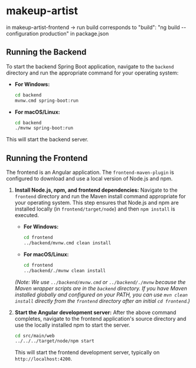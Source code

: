 # makeup-artist

in makeup-artist-frontend -> run build corresponds to "build": "ng build --configuration production" in package.json

## Running the Backend

To start the backend Spring Boot application, navigate to the `backend` directory and run the appropriate command for your operating system:

- **For Windows:**
  ```bash
  cd backend
  mvnw.cmd spring-boot:run
  ```

- **For macOS/Linux:**
  ```bash
  cd backend
  ./mvnw spring-boot:run
  ```

This will start the backend server.

## Running the Frontend

The frontend is an Angular application. The `frontend-maven-plugin` is configured to download and use a local version of Node.js and npm.

1.  **Install Node.js, npm, and frontend dependencies:**
    Navigate to the `frontend` directory and run the Maven install command appropriate for your operating system. This step ensures that Node.js and npm are installed locally (in `frontend/target/node`) and then `npm install` is executed.

    - **For Windows:**
      ```bash
      cd frontend
      ../backend/mvnw.cmd clean install
      ```

    - **For macOS/Linux:**
      ```bash
      cd frontend
      ../backend/./mvnw clean install
      ```
    *(Note: We use `../backend/mvnw.cmd` or `../backend/./mvnw` because the Maven wrapper scripts are in the `backend` directory. If you have Maven installed globally and configured on your PATH, you can use `mvn clean install` directly from the `frontend` directory after an initial `cd frontend`.)*

2.  **Start the Angular development server:**
    After the above command completes, navigate to the frontend application's source directory and use the locally installed npm to start the server.

    ```bash
    cd src/main/web
    ../../../target/node/npm start
    ```
    This will start the frontend development server, typically on `http://localhost:4200`.